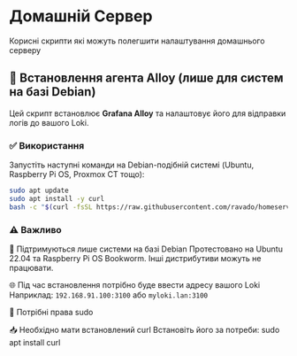# Домашній Сервер
Корисні скрипти які можуть полегшити налаштування домашнього серверу



## 🚀 Встановлення агента Alloy (лише для систем на базі Debian)

Цей скрипт встановлює **Grafana Alloy** та налаштовує його для відправки логів до вашого Loki.

### ✅ Використання

Запустіть наступні команди на Debian-подібній системі (Ubuntu, Raspberry Pi OS, Proxmox CT тощо):

```bash
sudo apt update
sudo apt install -y curl
bash -c "$(curl -fsSL https://raw.githubusercontent.com/ravado/homeserver/refs/heads/main/logs-and-monitoring/install_alloy.sh)"
```

### ⚠️ Важливо

🐧 Підтримуються лише системи на базі Debian
Протестовано на Ubuntu 22.04 та Raspberry Pi OS Bookworm.
Інші дистрибутиви можуть не працювати.

🌐 Під час встановлення потрібно буде ввести адресу вашого Loki
Наприклад: `192.168.91.100:3100` або `myloki.lan:3100`

🔑 Потрібні права sudo

📥 Необхідно мати встановлений curl
Встановіть його за потреби: sudo apt install curl